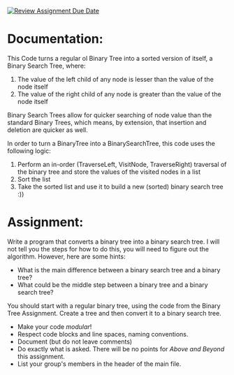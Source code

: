 [![Review Assignment Due Date](https://classroom.github.com/assets/deadline-readme-button-24ddc0f5d75046c5622901739e7c5dd533143b0c8e959d652212380cedb1ea36.svg)](https://classroom.github.com/a/L0P4fZaj)

# Documentation:
This Code turns a regular ol Binary Tree into a sorted version of itself, a Binary Search Tree, where:
1) The value of the left child of any node is lesser than the value of the node itself
2) The value of the right child of any node is greater than the value of the node itself

Binary Search Trees allow for quicker searching of node value than the standard Binary Trees, which means, by extension, that insertion and deletion are quicker as well.

In order to turn a BinaryTree into a BinarySearchTree, this code uses the following logic:
1) Perform an in-order (TraverseLeft, VisitNode, TraverseRight) traversal of the binary tree and store the values of the visited nodes in a list
2) Sort the list
3) Take the sorted list and use it to build a new (sorted) binary search tree :))






# Assignment:

Write a program that converts a binary tree into a binary search tree. I will not tell you the steps for how to do this, you will need to figure out the algorithm. However, here are some hints:

* What is the main difference between a binary search tree and a binary tree?
* What could be the middle step between a binary tree and a binary search tree?

You should start with a regular binary tree, using the code from the Binary Tree Assignment. Create a tree and then convert it to a binary search tree.
* Make your code *modular*!
* Respect code blocks and line spaces, naming conventions.
* Document (but do not leave comments)
* Do exactly what is asked. There will be no points for *Above and Beyond* this assignment.
* List your group's members in the header of the main file.
